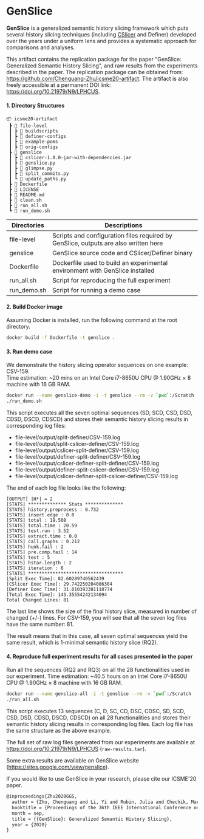 # GenSlice

**GenSlice** is a generalized semantic history slicing framework which puts several history
slicing techniques (including [CSlicer](https://github.com/ntu-SRSLab/CSlicer) and Definer) 
developed over the years under a uniform lens
and provides a systematic approach for comparisons and analyses.

This artifact contains the replication package for the paper "GenSlice: Generalized Semantic History 
Slicing", and raw results from the experiments described in the paper.
The replication package can be obtained from: <https://github.com/Chenguang-Zhu/icsme20-artifact>.
The artifact is also freely accessible at a permanent DOI link: <https://doi.org/10.21979/N9/LPHCUS>.

#### 1. Directory Structures
```
📦 icsme20-artifact
 ┣ 📂 file-level
 ┃ ┣ 📂 buildscripts
 ┃ ┣ 📂 definer-configs
 ┃ ┣ 📂 example-poms
 ┃ ┣ 📂 orig-configs
 ┣ 📂 genslice
 ┃ ┣ 📜 cslicer-1.0.0-jar-with-dependencies.jar
 ┃ ┣ 📜 genslice.py
 ┃ ┣ 📜 glimpse.py
 ┃ ┣ 📜 split_commits.py
 ┃ ┗ 📜 update_paths.py
 ┣ 📜 Dockerfile
 ┣ 📜 LICENSE
 ┣ 📜 README.md
 ┣ 📜 clean.sh
 ┣ 📜 run_all.sh
 ┗ 📜 run_demo.sh
 ```

| Directories         | Descriptions                                                                        |
|---------------------|-------------------------------------------------------------------------------------|
| file-level          | Scripts and configuration files required by GenSlice, outputs are also written here |
| genslice            | GenSlice source code and CSlicer/Definer binary                                     |
| Dockerfile          | Dockerfile used to build an experimental environment with GenSlice installed        |
| run_all.sh          | Script for reproducing the full experiment                                          |
| run_demo.sh         | Script for running a demo case                                                      |

#### 2. Build Docker image

Assuming Docker is installed, run the following command at the root directory.

```bash
docker build -f Dockerfile -t genslice .
```

#### 3. Run demo case

We demonstrate the history slicing operator sequences on one example: CSV-159.  
Time estimation: ~20 mins on an Intel Core i7-8650U CPU @ 1.90GHz × 8 machine with 16 GB RAM.

```bash
docker run --name genslice-demo -i -t genslice --rm -v `pwd`:/Scratch
./run_demo.sh
```

This script executes all the seven optimal sequences (SD, SCD, CSD, DSD, CDSD, DSCD, CDSCD) and stores their semantic history slicing results in corresponding log files:  
- file-level/output/split-definer/CSV-159.log
- file-level/output/split-cslicer-definer/CSV-159.log
- file-level/output/cslicer-split-definer/CSV-159.log
- file-level/output/definer-split-definer/CSV-159.log
- file-level/output/cslicer-definer-split-definer/CSV-159.log
- file-level/output/definer-split-cslicer-definer/CSV-159.log
- file-level/output/cslicer-definer-split-cslicer-definer/CSV-159.log

The end of each log file looks like the following:

```text
[OUTPUT] |H*| = 2  
[STATS] ************** Stats **************  
[STATS] history.preprocess : 0.732  
[STATS] insert.edge : 0.0  
[STATS] total : 19.508  
[STATS] total.time : 20.59  
[STATS] test.run : 3.52  
[STATS] extract.time : 0.0  
[STATS] call.graphs : 0.212  
[STATS] hunk.fail : 2  
[STATS] pre.comp.fail : 14  
[STATS] test : 5  
[STATS] hstar.length : 2  
[STATS] iteration : 6  
[STATS] ***********************************  
[Split Exec Time]: 82.60289740562439  
[CSlicer Exec Time]: 29.742250204086304  
[Definer Exec Time]: 31.010393381118774  
[Total Exec Time]: 143.35554242134094  
Total Changed Lines: 81
```

The last line shows the size of the final history slice, measured in
number of changed (+/-) lines. For CSV-159, you will see that all the
seven log files have the same number: 81.

The result means that in this case, all seven optimal sequences yield
the same result, which is 1-minimal semantic history slice (RQ2).

#### 4. Reproduce full experiment results for all cases presented in the paper

Run all the sequences (RQ2 and RQ3) on all the 28 functionalities used in our experiment.
Time estimation: ~40.5 hours on an Intel Core i7-8650U CPU @ 1.90GHz × 8 machine with 16 GB RAM.

```bash
docker run --name genslice-all -i -t genslice --rm -v `pwd`:/Scratch
./run_all.sh
```

This script executes 13 sequences (C, D, SC, CD, DSC, CDSC, SD, SCD,
CSD, DSD, CDSD, DSCD, CDSCD) on all 28 functionalities and stores
their semantic history slicing results in corresponding log
files. Each log file has the same structure as the above example.

The full set of raw log files generated from our experiments are available at
<https://doi.org/10.21979/N9/LPHCUS> (`raw-results.tar`).

Some extra results are available on GenSlice website (<https://sites.google.com/view/genslice>).

If you would like to use GenSlice in your research, please cite our ICSME'20 paper.

```latex
@inproceedings{Zhu2020GGS,
  author = {Zhu, Chenguang and Li, Yi and Rubin, Julia and Chechik, Marsha},
  booktitle = {Proceedings of the 36th IEEE International Conference on Software Maintenance and Evolution (ICSME)},
  month = sep,
  title = {{GenSlice}: Generalized Semantic History Slicing},
  year = {2020}
}
```
